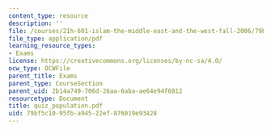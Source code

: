 ```yaml
---
content_type: resource
description: ''
file: /courses/21h-601-islam-the-middle-east-and-the-west-fall-2006/79bf5c1095fba94522ef876019e93428_quiz_population.pdf
file_type: application/pdf
learning_resource_types:
- Exams
license: https://creativecommons.org/licenses/by-nc-sa/4.0/
ocw_type: OCWFile
parent_title: Exams
parent_type: CourseSection
parent_uid: 2b14a749-706d-26aa-6aba-ae64e94f6812
resourcetype: Document
title: quiz_population.pdf
uid: 79bf5c10-95fb-a945-22ef-876019e93428
---
```

